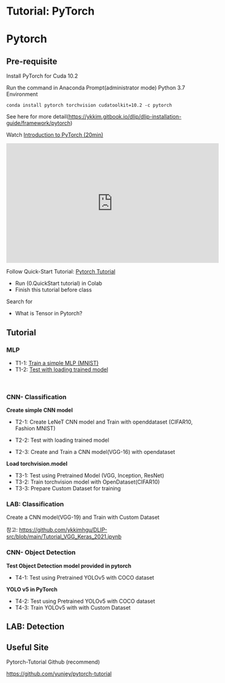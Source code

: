 # Tutorial: PyTorch

# Pytorch

## Pre-requisite

Install PyTorch for Cuda 10.2 

Run the command in Anaconda Prompt(administrator mode) Python 3.7 Environment

```
conda install pytorch torchvision cudatoolkit=10.2 -c pytorch
```

See here for more detail(https://ykkim.gitbook.io/dlip/dlip-installation-guide/framework/pytorch)



Watch [Introduction to PyTorch (20min)](https://youtu.be/IC0_FRiX-sw)

<iframe width="560" height="315" src="https://www.youtube.com/embed/IC0_FRiX-sw" title="YouTube video player" frameborder="0" allow="accelerometer; autoplay; clipboard-write; encrypted-media; gyroscope; picture-in-picture" allowfullscreen></iframe>

Follow Quick-Start Tutorial: [Pytorch Tutorial](https://tutorials.pytorch.kr/beginner/basics/quickstart_tutorial.html)

- Run (0.QuickStart tutorial) in Colab
- Finish this tutorial before class

Search for

- What is Tensor in Pytorch?

  

## Tutorial



### MLP 

- T1-1: [Train a simple MLP (MNIST)](https://github.com/ykkimhgu/DLIP-src/blob/main/Tutorial_PyTorch_MNIST_MLP_Part1_Train.ipynb)
- T1-2: [Test with loading trained model](https://github.com/ykkimhgu/DLIP-src/blob/main/Tutorial_PyTorch_MNIST_MLP_Part2_Test.ipynb)



</br>

### CNN- Classification

**Create simple CNN model** 

- T2-1: Create LeNeT CNN model and Train with openddataset (CIFAR10, Fashion MNIST)

- T2-2: Test with loading trained model

- T2-3: Create and Train a CNN model(VGG-16) with opendataset

  

**Load torchvision.model** 

- T3-1: Test using Pretrained Model  (VGG, Inception, ResNet)
- T3-2: Train torchvision model with OpenDataset(CIFAR10)
- T3-3: Prepare  Custom Dataset for training



### LAB: Classification

Create a CNN model(VGG-19) and Train with Custom Dataset

 

참고:  https://github.com/ykkimhgu/DLIP-src/blob/main/Tutorial_VGG_Keras_2021.ipynb







### CNN- Object Detection

**Test Object Detection model provided in pytorch** 

* T4-1: Test using Pretrained YOLOv5 with COCO dataset

**YOLO v5 in PyTorch**

- T4-2: Test using Pretrained YOLOv5 with COCO dataset
- T4-3: Train YOLOv5 with with Custom Dataset



## LAB: Detection 







## Useful Site

Pytorch-Tutorial Github (recommend)

https://github.com/yunjey/pytorch-tutorial



